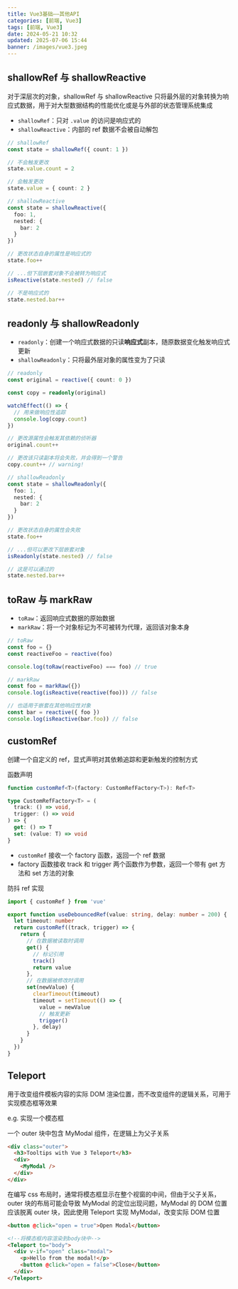 ```yaml
---
title: Vue3基础——其他API
categories: [前端, Vue3]
tags: [前端, Vue3]
date: 2024-05-21 10:32
updated: 2025-07-06 15:44
banner: /images/vue3.jpeg
---
```

## shallowRef 与 shallowReactive

对于深层次的对象，shallowRef 与 shallowReactive 只将最外层的对象转换为响应式数据，用于对大型数据结构的性能优化或是与外部的状态管理系统集成

- `shallowRef`：只对 `.value` 的访问是响应式的
- `shallowReactive`：内部的 ref 数据不会被自动解包

```ts
// shallowRef
const state = shallowRef({ count: 1 })

// 不会触发更改
state.value.count = 2

// 会触发更改
state.value = { count: 2 }

// shallowReactive
const state = shallowReactive({
  foo: 1,
  nested: {
    bar: 2
  }
})

// 更改状态自身的属性是响应式的
state.foo++

// ...但下层嵌套对象不会被转为响应式
isReactive(state.nested) // false

// 不是响应式的
state.nested.bar++
```

## readonly 与 shallowReadonly

- `readonly`：创建一个响应式数据的只读**响应式**副本，随原数据变化触发响应式更新
- `shallowReadonly`：只将最外层对象的属性变为了只读

```ts
// readonly
const original = reactive({ count: 0 })

const copy = readonly(original)

watchEffect(() => {
  // 用来做响应性追踪
  console.log(copy.count)
})

// 更改源属性会触发其依赖的侦听器
original.count++

// 更改该只读副本将会失败，并会得到一个警告
copy.count++ // warning!

// shallowReadonly
const state = shallowReadonly({
  foo: 1,
  nested: {
    bar: 2
  }
})

// 更改状态自身的属性会失败
state.foo++

// ...但可以更改下层嵌套对象
isReadonly(state.nested) // false

// 这是可以通过的
state.nested.bar++
```

## toRaw 与 markRaw

- `toRaw`：返回响应式数据的原始数据
- `markRaw`：将一个对象标记为不可被转为代理，返回该对象本身

```ts
// toRaw
const foo = {}
const reactiveFoo = reactive(foo)

console.log(toRaw(reactiveFoo) === foo) // true

// markRaw
const foo = markRaw({})
console.log(isReactive(reactive(foo))) // false

// 也适用于嵌套在其他响应性对象
const bar = reactive({ foo })
console.log(isReactive(bar.foo)) // false
```

## customRef

创建一个自定义的 ref，显式声明对其依赖追踪和更新触发的控制方式

函数声明

```ts
function customRef<T>(factory: CustomRefFactory<T>): Ref<T>

type CustomRefFactory<T> = (
  track: () => void,
  trigger: () => void
) => {
  get: () => T
  set: (value: T) => void
}
```

- `customRef` 接收一个 factory 函数，返回一个 ref 数据
- factory 函数接收 track 和 trigger 两个函数作为参数，返回一个带有 get 方法和 set 方法的对象

防抖 ref 实现

```ts
import { customRef } from 'vue'

export function useDebouncedRef(value: string, delay: number = 200) {
  let timeout: number
  return customRef((track, trigger) => {
    return {
      // 在数据被读取时调用
      get() {
        // 标记引用
        track()
        return value
      },
      // 在数据被修改时调用
      set(newValue) {
        clearTimeout(timeout)
        timeout = setTimeout(() => {
          value = newValue
          // 触发更新
          trigger()
        }, delay)
      }
    }
  })
}
```

## Teleport

用于改变组件模板内容的实际 DOM 渲染位置，而不改变组件的逻辑关系，可用于实现模态框等效果

e.g. 实现一个模态框

一个 outer 块中包含 MyModal 组件，在逻辑上为父子关系

```html
<div class="outer">
  <h3>Tooltips with Vue 3 Teleport</h3>
  <div>
    <MyModal />
  </div>
</div>
```

在编写 css 布局时，通常将模态框显示在整个视窗的中间，但由于父子关系，outer 块的布局可能会导致 MyModal 的定位出现问题，MyModal 的 DOM 位置应该脱离 outer 块，因此使用 Teleport 实现 MyModal，改变实际 DOM 位置

```html
<button @click="open = true">Open Modal</button>

<!--将模态框内容渲染到body块中-->
<Teleport to="body">
  <div v-if="open" class="modal">
    <p>Hello from the modal!</p>
    <button @click="open = false">Close</button>
  </div>
</Teleport>
```
